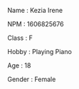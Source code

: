 Name    : Kezia Irene

NPM     : 1606825676

Class   : F

Hobby   : Playing Piano

Age     : 18

Gender  : Female
